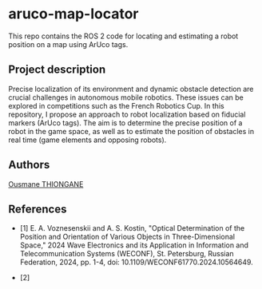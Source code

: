 # aruco-map-locator
This repo contains the ROS 2 code for locating and estimating a robot position on a map using ArUco tags.

## Project description

Precise localization of its environment and dynamic obstacle detection are crucial challenges in autonomous mobile robotics. These issues can be explored in competitions such as the French Robotics Cup. In this repository, I propose an approach to robot localization based on fiducial markers (ArUco tags). The aim is to determine the precise position of a robot in the game space, as well as to estimate the position of obstacles in real time (game elements and opposing robots).

## Authors
[Ousmane THIONGANE](https://github.com/Mowibox)

## References 

* [1] E. A. Voznesenskii and A. S. Kostin, "Optical Determination of the Position and Orientation of Various Objects in Three-Dimensional Space," 2024 Wave Electronics and its Application in Information and Telecommunication Systems (WECONF), St. Petersburg, Russian Federation, 2024, pp. 1-4, doi: 10.1109/WECONF61770.2024.10564649. 

* [2]


